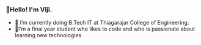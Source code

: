 ### 👋Hello! I'm Viji.
<!--
**vijiM-26/vijiM-26** is a ✨ _special_ ✨ repository because its `README.md` (this file) appears on your GitHub profile.

Here are some ideas to get you started:
-->
- 🌱 I’m currently doing B.Tech IT at Thiagarajar College of Engineering.
- 🔭I’m a final year student who likes to code and who is passionate about learning new technologies 
<!--

- 👯 I’m looking to collaborate on ...
- 🤔 I’m looking for help with ...
- 💬 Ask me about ...
- 📫 How to reach me: ...
- 😄 Pronouns: ...
- ⚡ Fun fact: ...
-->
